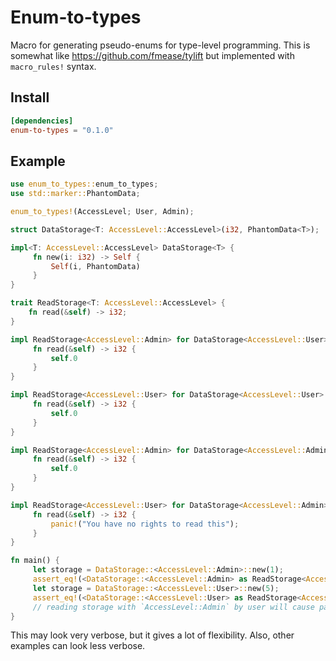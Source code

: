 # Enum-to-types

Macro for generating pseudo-enums for type-level programming.
This is somewhat like https://github.com/fmease/tylift but implemented with `macro_rules!` syntax.

## Install

```toml
[dependencies]
enum-to-types = "0.1.0"
```

## Example

```rust
use enum_to_types::enum_to_types;
use std::marker::PhantomData;

enum_to_types!(AccessLevel; User, Admin);

struct DataStorage<T: AccessLevel::AccessLevel>(i32, PhantomData<T>);

impl<T: AccessLevel::AccessLevel> DataStorage<T> {
     fn new(i: i32) -> Self {
         Self(i, PhantomData)
     }
}

trait ReadStorage<T: AccessLevel::AccessLevel> {
    fn read(&self) -> i32;
}

impl ReadStorage<AccessLevel::Admin> for DataStorage<AccessLevel::User> {
     fn read(&self) -> i32 {
         self.0
     }
}

impl ReadStorage<AccessLevel::User> for DataStorage<AccessLevel::User> {
     fn read(&self) -> i32 {
         self.0
     }
}

impl ReadStorage<AccessLevel::Admin> for DataStorage<AccessLevel::Admin> {
     fn read(&self) -> i32 {
         self.0
     }
}

impl ReadStorage<AccessLevel::User> for DataStorage<AccessLevel::Admin> {
     fn read(&self) -> i32 {
         panic!("You have no rights to read this");
     }
}

fn main() {
     let storage = DataStorage::<AccessLevel::Admin>::new(1);
     assert_eq!(<DataStorage::<AccessLevel::Admin> as ReadStorage<AccessLevel::Admin>>::read(&storage), 1);
     let storage = DataStorage::<AccessLevel::User>::new(5);
     assert_eq!(<DataStorage::<AccessLevel::User> as ReadStorage<AccessLevel::User>>::read(&storage), 5);
     // reading storage with `AccessLevel::Admin` by user will cause panic
}
 ```

This may look very verbose, but it gives a lot of flexibility.
Also, other examples can look less verbose.

